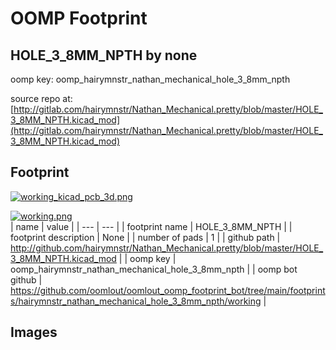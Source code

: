 # OOMP Footprint  
## HOLE_3_8MM_NPTH  by none  
  
oomp key: oomp_hairymnstr_nathan_mechanical_hole_3_8mm_npth  
  
source repo at: [http://gitlab.com/hairymnstr/Nathan_Mechanical.pretty/blob/master/HOLE_3_8MM_NPTH.kicad_mod](http://gitlab.com/hairymnstr/Nathan_Mechanical.pretty/blob/master/HOLE_3_8MM_NPTH.kicad_mod)  
## Footprint  
  
[![working_kicad_pcb_3d.png](working_kicad_pcb_3d_600.png)](working_kicad_pcb_3d.png)  
  
[![working.png](working_600.png)](working.png)  
| name | value | 
| --- | --- | 
| footprint name | HOLE_3_8MM_NPTH | 
| footprint description | None | 
| number of pads | 1 | 
| github path | http://github.com/hairymnstr/Nathan_Mechanical.pretty/blob/master/HOLE_3_8MM_NPTH.kicad_mod | 
| oomp key | oomp_hairymnstr_nathan_mechanical_hole_3_8mm_npth | 
| oomp bot github | https://github.com/oomlout/oomlout_oomp_footprint_bot/tree/main/footprints/hairymnstr_nathan_mechanical_hole_3_8mm_npth/working | 
## Images  
